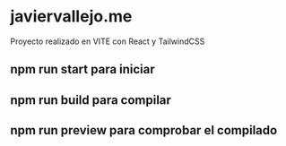 # javiervallejo.me

Proyecto realizado en VITE con React y TailwindCSS

## npm run start para iniciar
## npm run build para compilar
## npm run preview para comprobar el compilado
